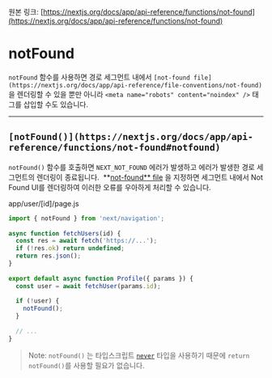 원본 링크: [https://nextjs.org/docs/app/api-reference/functions/not-found](https://nextjs.org/docs/app/api-reference/functions/not-found)

# **notFound**

`notFound` 함수를 사용하면 경로 세그먼트 내에서 `[not-found file](https://nextjs.org/docs/app/api-reference/file-conventions/not-found)` 을 렌더링할 수 있을 뿐만 아니라  `<meta name="robots" content="noindex" />` 태그를 삽입할 수도 있습니다.

---

## **`[notFound()](https://nextjs.org/docs/app/api-reference/functions/not-found#notfound)`**

`notFound()` 함수를 호출하면 `NEXT_NOT_FOUND` 에러가 발생하고 에러가 발생한 경로 세그먼트의 렌더링이 종료됩니다.  **[not-found** file](https://nextjs.org/docs/app/api-reference/file-conventions/not-found) 을 지정하면 세그먼트 내에서 Not Found UI를 렌더링하여 이러한 오류를 우아하게 처리할 수 있습니다.

app/user/[id]/page.js

```jsx
import { notFound } from 'next/navigation';
 
async function fetchUsers(id) {
  const res = await fetch('https://...');
  if (!res.ok) return undefined;
  return res.json();
}
 
export default async function Profile({ params }) {
  const user = await fetchUser(params.id);
 
  if (!user) {
    notFound();
  }
 
  // ...
}
```

> Note: `notFound()` 는 타입스크립트 [`never`](https://www.typescriptlang.org/docs/handbook/2/functions.html#never) 타입을 사용하기 때문에 `return notFound()`를 사용할 필요가 없습니다.
>